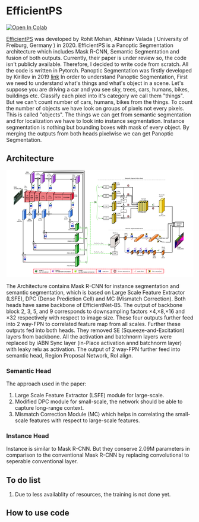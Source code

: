 # EfficientPS

[![Open In Colab](https://colab.research.google.com/assets/colab-badge.svg)](https://colab.research.google.com/drive/11Q4H-5nYq6F6K8tVqfSB1tl1adDQPwsB?usp=sharing)


[EfficientPS](http://panoptic.cs.uni-freiburg.de/) was developed by Rohit Mohan, Abhinav Valada ( University of Freiburg, Germany ) in 2020. EfficientPS is a Panoptic Segmentation architecture which includes Mask R-CNN, Semantic Segmentation and fusion of both outputs. Currently, their paper is under review so, the code isn't publicly available. Therefore, I decided to write code from scratch. All the code is written in Pytorch. Panoptic Segmentation was firstly developed by Kirillov in 2019 [link](https://openaccess.thecvf.com/content_CVPR_2019/papers/Kirillov_Panoptic_Segmentation_CVPR_2019_paper.pdf) In order to understand Panoptic Segmentation, First we need to understand what's things and what's object in a scene. Let's suppose you are driving a car and you see sky, trees, cars, humans, bikes, buildings etc. Classify each pixel into it's category we call them "things". But we can't count number of cars, humans, bikes from the things. To count the number of objects we have look on groups of pixels not every pixels. This is called "objects". The things we can get from semantic segmentation and for localization we have to look into instance segmentation. Instance segmentation is nothing but bounding boxes with mask of every object. By merging the outputs from both heads pixelwise we can get Panoptic Segmentation.

## Architecture

![](/media/efficientpsarchitecture.png)

The Architecture contains Mask R-CNN for instance segmentation and semantic segmentation, which is based on Large Scale Feature Extractor (LSFE), DPC (Dense Prediction Cell) and MC (Mismatch Correction). Both heads have same backbone of EfficientNet-B5. The output of backbone block 2, 3, 5, and 9 corresponds to downsampling factors ×4,×8,×16 and ×32 respectively with respect to image size. These four outputs further feed into 2 way-FPN to correlated feature map from all scales. Further these outputs fed into both heads. They removed SE (Squeeze-and-Excitation) layers from backbone. All the activation and batchnorm layers were replaced by iABN Sync layer (in-Place activation annd batchnorm layer) with leaky relu as activation. The output of 2 way-FPN further feed into semantic head, Region Proposal Network, RoI align.

### Semantic Head

The approach used in the paper:
1. Large Scale Feature Extractor (LSFE) module for large-scale.
2. Modified DPC module for small-scale, the network should be able to capture long-range context. 
3. Mismatch Correction Module (MC) which helps in correlating the small-scale features with respect to large-scale features.

### Instance Head
Instance is similar to Mask R-CNN. But they conserve 2.09M parameters in comparison to the conventional Mask R-CNN by replacing convolutional to seperable conventional layer. 

## To do list

1. Due to less availablity of resources, the training is not done yet. 

## How to use code
